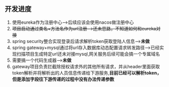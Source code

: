 ## 开发进度
1. 使用eureka作为注册中心-->后续应该会使用nacos做注册中心
2. ~~项目启动通过类名+方法名作为url注册-->还未思路，不知道如何和eureka对接~~
3. spring security整合实现登录后请求解析token获取登陆人信息-->**未做**
4. spring gateway+mysql通过将url存入数据库动态配置请求转发路径-->已经实现扫描项目生成特定url还未对接mysql,网关服务后续可能会搞一个专属域名
5. 需要搞一个代码生成器-->**未做**
6. gateway项目负责拦截除授权请求外的其他所有请求，并从header里面获取token解析并将解析出的人员信息传递给下游服务,**目前已经可以解析token，但是添加字段往下游传递的过程中没有办法传递参数**
